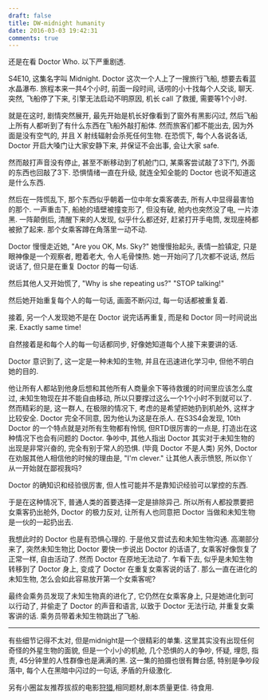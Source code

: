 ```yaml
---
draft: false
title: DW-midnight humanity
date: 2016-03-03 19:42:31
comments: true
---
```


还是在看 Doctor Who. 以下严重剧透.

S4E10, 这集名字叫 Midnight. Doctor 这次一个人上了一搜旅行飞船, 想要去看蓝水晶瀑布.
旅程本来一共4个小时, 前面一段时间, 话唠的小十找每个人交谈, 聊天.
突然, 飞船停了下来, 引擎无法启动不明原因, 机长 call 了救援, 需要等1个小时.

就是在这时, 剧情突然展开, 最先开始是机长好像看到了窗外有黑影闪过,
然后飞船上所有人都听到了有什么东西在飞船外敲打船体. 然而旅客们都不能出去, 因为外面是没有空气的,
并且 X 射线辐射会杀死任何生物. 在恐慌下, 每个人各说各话, Doctor 开启大嗓门让大家安静下来,
并保证不会出事, 会让大家 safe.

然而敲打声音没有停止, 甚至不断移动到了机舱门口, 某乘客尝试敲了3下门, 外面的东西也回敲了3下.
恐惧情绪一直在升级, 就连全知全能的 Doctor 也说不知道这是什么东西.

然后在一阵慌乱下, 那个东西似乎朝着一位中年女乘客袭去, 所有人中显得最害怕的那个. 一声重击下,
船舱的墙壁被撞变形了, 但没有破, 舱内也突然没了电, 一片漆黑.
一阵颠倒后, 清醒下来的人发现, 似乎什么都还好, 赶紧打开手电筒, 发现座椅都被掀了起来.
那个女乘客蹲在角落里一动不动.

Doctor 慢慢走近她, "Are you OK, Ms. Sky?"
她慢慢抬起头, 表情一脸镇定, 只是眼神像是一个观察者, 瞪着老大, 令人毛骨悚热.
她一开始问了几次都不说话, 然后说话了, 但只是在重复 Doctor 的每一句话.

然后其他人又开始慌了, "Why is she repeating us?" "STOP talking!"

然后她开始重复每个人的每一句话, 画面不断闪过, 每一句话都被重复着.

接着, 另一个人发现她不是在 Doctor 说完话再重复, 而是和 Doctor 同一时间说出来. Exactly same time!

自然接着是和每个人的每一句话都同步, 好像她知道每个人接下来要讲的话.

Doctor 意识到了, 这一定是一种未知的生物, 并且在迅速进化学习中, 但他不明白她的目的.

他让所有人都站到他身后想和其他所有人商量余下等待救援的时间里应该怎么度过, 未知生物现在并不能自由移动,
所以只要撑过这么一个1个小时不到就可以了. 然而精彩的是, 这一群人, 在极限的情况下,
考虑的是希望把她扔到机舱外, 这样才比较安全. Doctor 完全不同意, 因为他认为这是在杀人.
在S3S4会发现, 10th Doctor 的一个特点就是对所有生物都有怜悯, 但RTD很厉害的一点是,
打造出在这种情况下也会有问题的 Doctor. 争吵中, 其他人指出 Doctor 其实对于未知生物的出现是非常兴奋的,
完全有别于常人的恐惧. (毕竟 Doctor 不是人类)
另外, Doctor 在劝服其他人相信他的时候的理由是, "I'm clever." 让其他人表示愤怒, 所以你丫从一开始就在鄙视我吗?

Doctor 的确知识和经验很厉害, 但人性可能并不是靠知识经验可以掌控的东西.

于是在这种情况下, 普通人类的首要选择一定是排除异己.
所以所有人都投票要把女乘客扔出舱外, Doctor 的极力反对, 让所有人也同意把 Doctor 当做和未知生物是一伙的一起扔出去.

我想此时的 Doctor 也是有恐惧心理的. 于是他又尝试去和未知生物沟通.
高潮部分来了, 突然未知生物比 Doctor 要快一步说出 Doctor 的话语了, 女乘客好像恢复了正常一样, 自由活动了.
然而 Doctor 在原地无法动了. 乍看下去, 似乎是未知生物转移到了 Doctor 身上, 变成了 Doctor 在重复女乘客说的话了.
那么一直在进化的未知生物, 怎么会如此容易放开第一个女乘客呢?

最终会乘务员发现了未知生物真的进化了, 它仍然在女乘客身上, 只是她进化到可以行动了, 并偷走了 Doctor 的声音和语言,
以致于 Doctor 无法行动, 并重复女乘客讲的话. 乘务员带着未知生物跳出了飞船.

---

有些细节记得不太对, 但是midnight是一个很精彩的单集. 这里其实没有出现任何奇怪的外星生物的面貌, 但是一个小小的机舱,
几个恐惧的人的争吵, 怀疑, 埋怨, 指责, 45分钟里的人性群像也是满满的黑.
这一集的拍摄也很有舞台感, 特别是争吵段落中, 每个人在黑暗中闪过的一句话, 矛盾的升级激化.

另有小圈盆友推荐拔叔的电影[狩猎](https://movie.douban.com/subject/6985810/),相同题材,剧本质量更佳.
待食用.
